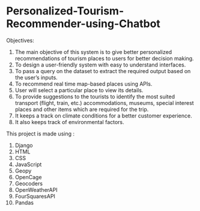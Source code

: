 # Personalized-Tourism-Recommender-using-Chatbot

Objectives:

1. The main objective of this system is to give better personalized recommendations of tourism places to users for better decision making.
2. To design a user-friendly system with easy to understand interfaces.
3. To pass a query on the dataset to extract the required output based on the user’s inputs.
4. To recommend real time map-based places using APIs.
5. User will select a particular place to view its details.
6. To provide suggestions to the tourists to identify the most suited transport (flight, train, etc.) accommodations, museums, special interest places and other items which are required for the trip.
7. It keeps a track on climate conditions for a better customer experience.
8. It also keeps track of environmental factors.

This project is made using :

1. Django
2. HTML
3. CSS
4. JavaScript
5. Geopy
6. OpenCage
7. Geocoders
8. OpenWeatherAPI
9. FourSquaresAPI
10. Pandas

